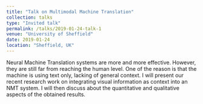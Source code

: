 ```yaml
---
title: "Talk on Multimodal Machine Translation"
collection: talks
type: "Invited talk"
permalink: /talks/2019-01-24-talk-1
venue: "University of Sheffield"
date: 2019-01-24
location: "Sheffield, UK"
---
```


Neural Machine Translation systems are more and more effective. However, they are still far from reaching the human level. One of the reason is that the machine is using text only, lacking of general context. I will present our recent research work on integrating visual information as context into an NMT system. I will then discuss about the quantitative and qualitative aspects of the obtained results.

